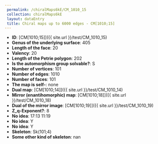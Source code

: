 ```yaml
--- 
 permalink: /chiralMaps6kE/CM_1010_15 
 collection: chiralMaps6kE
 layout: dataEntry
 title: Chiral maps up to 6000 edges - CM[1010;15]
---
```


- **ID**: [CM[1010;15]]({{ site.url }}/test/CM_1010_15)
- **Genus of the underlying surface**: 405
- **Length of the face**: 20
- **Valency**: 20
- **Length of the Petrie polygon**: 202
- **Is the automorphism group solvable?**: S
- **Number of vertices**: 101
- **Number of edges**: 1010
- **Number of faces**: 101
- **The map is self-**: none
- **Dual map**: [CM[1010;14]]({{ site.url }}/test/CM_1010_14)
- **Mirror (enantihomorphic) map**: [CM[1010;18]]({{ site.url }}/test/CM_1010_18)
- **Dual of the mirror image**: [CM[1010;19]]({{ site.url }}/test/CM_1010_19)
- **Z_q-Exponent?**: 8
- **No idea**:  17:13 11:19
- **No idea**: Y
- **No idea**: Y
- **Skeleton**: Sk(101;4)
- **Some other kind of skeleton**: nan
